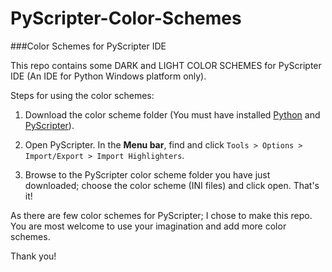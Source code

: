 PyScripter-Color-Schemes
========================
###Color Schemes for PyScripter IDE

This repo contains some DARK and LIGHT COLOR SCHEMES for PyScripter IDE
(An IDE for Python Windows platform only).

Steps for using the color schemes:

1. Download the color scheme folder (You must have installed [Python](https://www.python.org/download) and
[PyScripter](https://code.google.com/p/pyscripter)).

2. Open PyScripter. In the **Menu bar**, find and click `Tools > Options >
Import/Export > Import Highlighters`.

3. Browse to the PyScripter color scheme folder you have just
downloaded; choose the color scheme (INI files) and click open.
That's it!

As there are few color schemes for PyScripter; I chose to make this
repo. You are most welcome to use your imagination and add more color
schemes.

Thank you!

